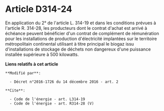 # Article D314-24

En application du 2° de l'article L. 314-19 et dans les conditions prévues à l'article R. 314-28, les producteurs dont le
contrat d'achat est arrivé à échéance peuvent bénéficier d'un contrat de complément de rémunération pour les installations de
production d'électricité implantées sur le territoire métropolitain continental utilisant à titre principal le biogaz issu
d'installations de stockage de déchets non dangereux d'une puissance installée supérieure à 500 kilowatts.

**Liens relatifs à cet article**

	**Modifié par**:

	  - Décret n°2016-1726 du 14 décembre 2016 - art. 2

	**Cite**:

	  - Code de l'énergie - art. L314-19
	  - Code de l'énergie - art. R314-28 (V)

